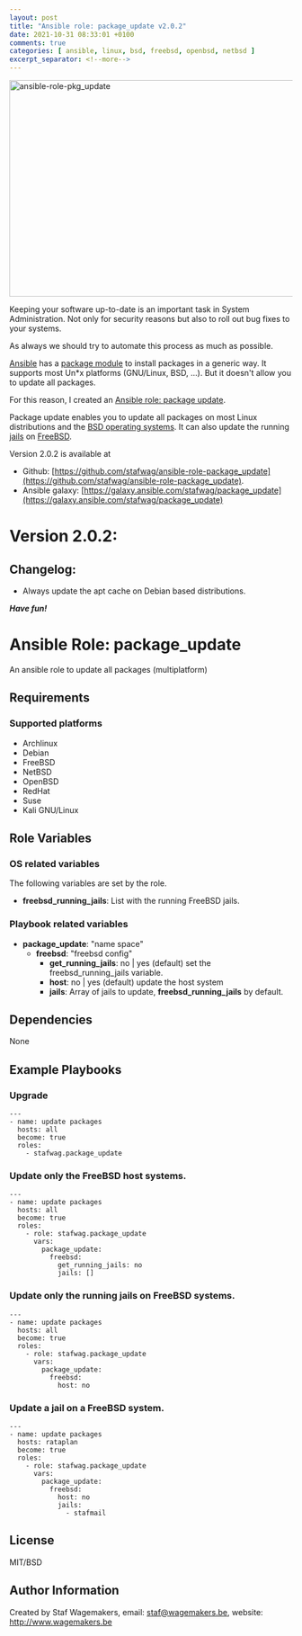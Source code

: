 ```yaml
---
layout: post
title: "Ansible role: package_update v2.0.2"
date: 2021-10-31 08:33:01 +0100
comments: true
categories: [ ansible, linux, bsd, freebsd, openbsd, netbsd ] 
excerpt_separator: <!--more-->
---
```


<a href="{{ '/images/ansible-role-pkg_update/playbook.png' | remove_first:'/' | absolute_url }}"><img src="{{ '/images/ansible-role-pkg_update/playbook.png' | remove_first:'/' | absolute_url }}" class="right" width="680" height="385" alt="ansible-role-pkg_update" /> </a>

Keeping your software up-to-date is an important task in System Administration. Not only for security reasons but also to roll out bug fixes to your systems.

As always we should try to automate this process as much as possible.

[Ansible](https://www.ansible.com/) has a [package module](https://docs.ansible.com/ansible/latest/collections/ansible/builtin/package_module.html) to install packages in a generic way. It supports most Un\*x platforms (GNU/Linux, BSD, ...). But it doesn't allow you to update all packages.

For this reason, I created an [Ansible role: package update](https://github.com/stafwag/ansible-role-package_update).

Package update enables you to update all packages on most Linux distributions and the [BSD operating systems](https://www.bsd.org/).  It can also update the running [jails](https://docs.freebsd.org/en/books/handbook/jails/) on [FreeBSD](https://www.freebsd.org/).

Version 2.0.2 is available at

* Github:  [https://github.com/stafwag/ansible-role-package_update](https://github.com/stafwag/ansible-role-package_update).
* Ansible galaxy: [https://galaxy.ansible.com/stafwag/package_update](https://galaxy.ansible.com/stafwag/package_update)

# Version 2.0.2:

## Changelog:

* Always update the apt cache on Debian based distributions.

***Have fun!***

<!--more-->
# Ansible Role: package_update

An ansible role to update all packages (multiplatform)

## Requirements

### Supported platforms

* Archlinux
* Debian
* FreeBSD
* NetBSD
* OpenBSD
* RedHat
* Suse
* Kali GNU/Linux

## Role Variables
### OS related variables

The following variables are set by the role.

* **freebsd_running_jails**: List with the running FreeBSD jails.

### Playbook related variables

* **package_update**: "name space"
  * **freebsd**: "freebsd config" 
    * **get_running_jails**: no | yes (default) set the freebsd_running_jails variable.
    * **host**: no | yes (default) update the host system
    * **jails**: Array of jails to update, **freebsd_running_jails** by default.
    

## Dependencies

None

## Example Playbooks

### Upgrade

```
---
- name: update packages
  hosts: all
  become: true
  roles:
    - stafwag.package_update
```

### Update only the FreeBSD host systems. 

```
---
- name: update packages
  hosts: all
  become: true
  roles:
    - role: stafwag.package_update
      vars:
        package_update:
          freebsd:
            get_running_jails: no
            jails: []
```

### Update only the running jails on FreeBSD systems.

```
---
- name: update packages
  hosts: all
  become: true
  roles:
    - role: stafwag.package_update
      vars:
        package_update:
          freebsd:
            host: no
```

### Update a jail on a  FreeBSD system.

```
---
- name: update packages
  hosts: rataplan
  become: true
  roles:
    - role: stafwag.package_update
      vars:
        package_update:
          freebsd:
            host: no
            jails:
              - stafmail

```


## License

MIT/BSD

## Author Information

Created by Staf Wagemakers, email: staf@wagemakers.be, website: http://www.wagemakers.be
